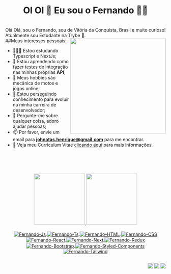 <h1 align='center'>
  OI OI 👋 Eu sou o Fernando 👨‍💻
</h1>
<br />
  Olá Olá, sou o Fernando, sou de Vitória da Conquista, Brasil e muito curioso! Atualmente sou Estudante na Trybe 🚀. 
<br />
##Meus interesses pessoais:

  <img align="right" src="https://i.ibb.co/7gKMpKw/18123-developer.gif" width="300px">

- 👨🏽‍💻 Estou estudando Typescript e NextJs;
- 🌱 Estou aprendendo como fazer testes de integração nas minhas próprias **API**; 
- 🤔 Meus hobbies são mecânica de motos e jogos online;
- 💼 Estou perseguindo conhecimento para evoluir na minha carreira de desenvolvedor;
- 💬 Pergunte-me sobre qualquer coisa, adoro ajudar pessoas;
- 📫 Por favor, envie um email para **johnatas.henrique@gmail.com** para me encontrar.
- 📝 Veja meu Curriculum Vitae <a href="https://gitconnected.com/johnatas-henrique/resume" target="_blank">clicando aqui</a> para mais informações.

<br />
<br />
<br />
<br />
</div>
 <div align=center>
  <a href="https://github.com/cifernando">
  <img height="160em" src="https://github-readme-stats.vercel.app/api?username=cifernando&show_icons=true&title_color=FFF&text_color=FFF&icon_color=FFF&bg_color=45,B3BDCC,8596AD,52637A"/>
  <img height="160em" src="https://github-readme-stats.vercel.app/api/top-langs/?username=cifernando&layout=compact&title_color=FFF&text_color=FFF&icon_color=FFF&bg_color=45,B3BDCC,8596AD,52637A"/>
</div>
<div align=center style="display: inline_block"><br>
  <img align="center" alt="Fernando-Js" src="https://img.shields.io/badge/JavaScript-323330?style=for-the-badge&logo=javascript&logoColor=F7DF1E">
  <img align="center" alt="Fernando-Ts" src="https://img.shields.io/badge/TypeScript-007ACC?style=for-the-badge&logo=typescript&logoColor=white">
  <img align="center" alt="Fernando-HTML" src="https://img.shields.io/badge/HTML5-E34F26?style=for-the-badge&logo=html5&logoColor=white">
  <img align="center" alt="Fernando-CSS" src="https://img.shields.io/badge/CSS3-1572B6?style=for-the-badge&logo=css3&logoColor=white">
  <img align="center" alt="Fernando-React" src="https://img.shields.io/badge/React-20232A?style=for-the-badge&logo=react&logoColor=61DAFB">
  <img align="center" alt="Fernando-Next" src="https://img.shields.io/badge/next.js-000000?style=for-the-badge&logo=nextdotjs&logoColor=white">
  <img align="center" alt="Fernando-Redux" src="https://img.shields.io/badge/Redux-593D88?style=for-the-badge&logo=redux&logoColor=white">
  <img align="center" alt="Fernando-Bootstrap" src="https://img.shields.io/badge/Bootstrap-563D7C?style=for-the-badge&logo=bootstrap&logoColor=white">
  <img align="center" alt="Fernando-Styled-Components" src="https://img.shields.io/badge/styled--components-DB7093?style=for-the-badge&logo=styled-components&logoColor=white">
  <img align="center" alt="Fernando-Tailwind" src="https://img.shields.io/badge/Tailwind_CSS-38B2AC?style=for-the-badge&logo=tailwind-css&logoColor=white">
</div>
  
  ##
 
<div align=right> 
  <a href="https://instagram.com/fernando_n_o" target="_blank"><img src="https://img.shields.io/badge/-Instagram-%23E4405F?style=for-the-badge&logo=instagram&logoColor=white" target="_blank"></a>
  <a href = "mailto:nando.no@outlook.com"><img src="https://img.shields.io/badge/-Outlook-%23333?style=for-the-badge&logo=gmail&logoColor=white" target="_blank"></a>
  <a href="https://www.linkedin.com/in/fernando-nascimento-oliveira/" target="_blank"><img src="https://img.shields.io/badge/-LinkedIn-%230077B5?style=for-the-badge&logo=linkedin&logoColor=white" target="_blank"></a>  
</div>

